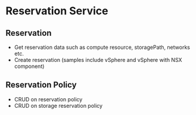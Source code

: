 # Reservation Service

## Reservation

 * Get reservation data such as compute resource, storagePath, networks etc.
 * Create reservation (samples include vSphere and vSphere with NSX component)

## Reservation Policy

 * CRUD on reservation policy
 * CRUD on storage reservation policy